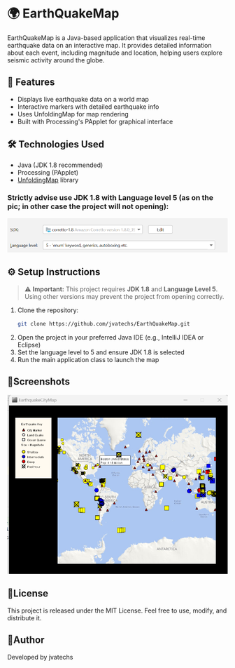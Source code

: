 # 🌍 EarthQuakeMap

EarthQuakeMap is a Java-based application that visualizes real-time earthquake data on an interactive map. It provides detailed information about each event, including magnitude and location, helping users explore seismic activity around the globe.

## 🚀 Features

- Displays live earthquake data on a world map
- Interactive markers with detailed earthquake info
- Uses UnfoldingMap for map rendering
- Built with Processing's PApplet for graphical interface

## 🛠️ Technologies Used

- Java (JDK 1.8 recommended)
- Processing (PApplet)
- [UnfoldingMap](http://unfoldingmaps.org/) library
### Strictly advise use JDK 1.8 with Language level 5 (as on the pic; in other case the project will not opening):
![Version Screenshot](https://github.com/jvatechs/EarthQuakeMap/blob/ab03497d36ad950db914f6e3f37df85b467a1a25/application/resources/JDK%20version.png)

## ⚙️ Setup Instructions

> ⚠️ **Important:** This project requires **JDK 1.8** and **Language Level 5**. Using other versions may prevent the project from opening correctly.

1. Clone the repository:
   ```bash
   git clone https://github.com/jvatechs/EarthQuakeMap.git
   ```
2. Open the project in your preferred Java IDE (e.g., IntelliJ IDEA or Eclipse)
3. Set the language level to 5 and ensure JDK 1.8 is selected
4. Run the main application class to launch the map

 ## 📸Screenshots
![App Screenshot](application/resources/EarthquakeMapScreenshot.png)

 ## 📄License
This project is released under the MIT License. Feel free to use, modify, and distribute it.

 ## 👤Author
Developed by jvatechs







